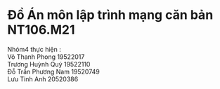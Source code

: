 <h1> Đồ Án môn lập trình mạng căn bản NT106.M21 </h1>
Nhóm4 thực hiện : <br>
Võ Thanh Phong		19522017  <br>
Trương Huỳnh Quý		19522110 <br
Huỳnh Quang Vũ		19522532  <br>
Đỗ Trần Phương Nam	19520749 <br>
Lưu Tinh Anh		20520386    <br>
